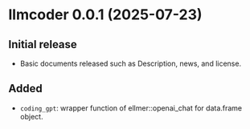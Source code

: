 # llmcoder 0.0.1 (2025-07-23) 

## Initial release
- Basic documents released such as Description, news, and license.
## Added
- `coding_gpt`: wrapper function of ellmer::openai_chat for data.frame object.
